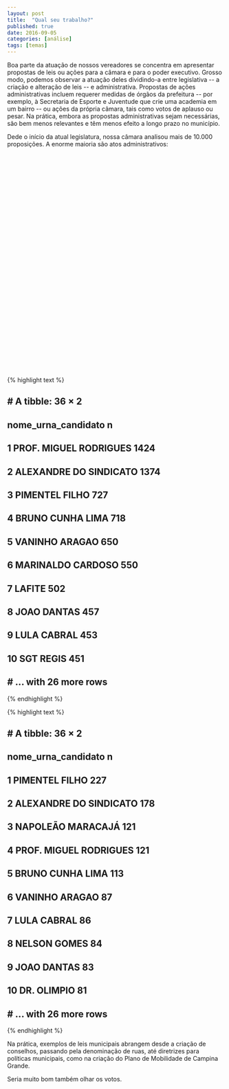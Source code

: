 ```yaml
---
layout: post
title:  "Qual seu trabalho?"
published: true
date: 2016-09-05
categories: [análise]
tags: [temas]
---
```







Boa parte da atuação de nossos vereadores se concentra em apresentar propostas de leis ou ações para a câmara e para o poder executivo. Grosso modo, podemos observar a atuação deles dividindo-a entre legislativa -- a criação e alteração de leis -- e administrativa. Propostas de ações administrativas incluem requerer medidas de órgãos da prefeitura -- por exemplo, à Secretaria de Esporte e Juventude que crie uma academia em um bairro -- ou ações da própria câmara, tais como votos de aplauso ou pesar. Na prática, embora as propostas administrativas sejam necessárias, são bem menos relevantes e têm menos efeito a longo prazo no município.

Dede o início da atual legislatura, nossa câmara analisou mais de 10.000 proposições. A enorme maioria são atos administrativos: 

<!--html_preserve--><div id="htmlwidget-5839" style="width:504px;height:504px;" class="plotly html-widget"></div>
<script type="application/json" data-for="htmlwidget-5839">{"x":{"data":[{"x":[1,1],"y":[1,2],"text":["quando: 2013-2016<br>tipo: Administrativo<br>quantos: 8920","quando: 2013-2016<br>tipo: Legislativo<br>quantos: 1976"],"key":null,"type":"scatter","mode":"markers","marker":{"autocolorscale":false,"color":"rgba(0,0,139,1)","opacity":0.8,"size":[151.181102362205,18.8976377952756],"symbol":"circle","line":{"width":1.88976377952756,"color":"rgba(0,0,139,1)"}},"showlegend":false,"xaxis":"x","yaxis":"y","hoverinfo":"text","name":""}],"layout":{"margin":{"b":39.9222914072229,"l":116.435367372354,"t":23.9701120797011,"r":7.97011207970112},"font":{"color":"rgba(0,0,0,1)","family":"","size":15.9402241594022},"xaxis":{"type":"linear","autorange":false,"tickmode":"array","range":[0.5,1.5],"ticktext":["2013-2016"],"tickvals":[1],"ticks":"","tickcolor":null,"ticklen":19.2,"tickwidth":0,"showticklabels":true,"tickfont":{"color":"rgba(0,0,0,1)","family":"","size":12.7521793275218},"tickangle":-0,"showline":false,"linecolor":null,"linewidth":0,"showgrid":true,"domain":[0,1],"gridcolor":"rgba(229,229,229,1)","gridwidth":0.265670402656704,"zeroline":false,"anchor":"y","title":"","titlefont":{"color":"rgba(0,0,0,1)","family":"","size":15.9402241594022},"hoverformat":".2f"},"yaxis":{"type":"linear","autorange":false,"tickmode":"array","range":[0.4,2.6],"ticktext":["Administrativo","Legislativo"],"tickvals":[1,2],"ticks":"","tickcolor":null,"ticklen":19.2,"tickwidth":0,"showticklabels":true,"tickfont":{"color":"rgba(0,0,0,1)","family":"","size":12.7521793275218},"tickangle":-0,"showline":false,"linecolor":null,"linewidth":0,"showgrid":true,"domain":[0,1],"gridcolor":"rgba(229,229,229,1)","gridwidth":0.265670402656704,"zeroline":false,"anchor":"x","title":"","titlefont":{"color":"rgba(0,0,0,1)","family":"","size":15.9402241594022},"hoverformat":".2f"},"shapes":[{"type":"rect","fillcolor":null,"line":{"color":null,"width":0,"linetype":[]},"yref":"paper","xref":"paper","x0":0,"x1":1,"y0":0,"y1":1}],"showlegend":false,"legend":{"bgcolor":null,"bordercolor":null,"borderwidth":0,"font":{"color":"rgba(0,0,0,1)","family":"","size":12.7521793275218},"y":0.932508436445444},"annotations":[{"text":"quantos","x":1.02,"y":1,"showarrow":false,"ax":0,"ay":0,"font":{"color":"rgba(0,0,0,1)","family":"","size":15.9402241594022},"xref":"paper","yref":"paper","textangle":-0,"xanchor":"left","yanchor":"top"}],"hovermode":"closest"},"source":"A","config":{"modeBarButtonsToRemove":["sendDataToCloud"]},"base_url":"https://plot.ly"},"evals":[],"jsHooks":[]}</script><!--/html_preserve-->


{% highlight text %}
## # A tibble: 36 × 2
##       nome_urna_candidato     n
##                     <chr> <int>
## 1  PROF. MIGUEL RODRIGUES  1424
## 2  ALEXANDRE DO SINDICATO  1374
## 3          PIMENTEL FILHO   727
## 4        BRUNO CUNHA LIMA   718
## 5          VANINHO ARAGAO   650
## 6       MARINALDO CARDOSO   550
## 7                  LAFITE   502
## 8             JOAO DANTAS   457
## 9             LULA CABRAL   453
## 10              SGT REGIS   451
## # ... with 26 more rows
{% endhighlight %}



{% highlight text %}
## # A tibble: 36 × 2
##       nome_urna_candidato     n
##                     <chr> <int>
## 1          PIMENTEL FILHO   227
## 2  ALEXANDRE DO SINDICATO   178
## 3       NAPOLEÃO MARACAJÁ   121
## 4  PROF. MIGUEL RODRIGUES   121
## 5        BRUNO CUNHA LIMA   113
## 6          VANINHO ARAGAO    87
## 7             LULA CABRAL    86
## 8            NELSON GOMES    84
## 9             JOAO DANTAS    83
## 10            DR. OLIMPIO    81
## # ... with 26 more rows
{% endhighlight %}


Na prática, exemplos de leis municipais abrangem desde a criação de conselhos, passando pela denominação de ruas, até diretrizes para políticas municipais, como na criação do Plano de Mobilidade de Campina Grande. 


Seria muito bom também olhar os votos. 
